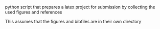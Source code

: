 python script that prepares a latex project for submission by collecting the used figures and references

This assumes that the figures and bibfiles are in their own directory